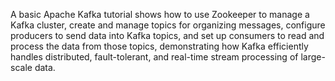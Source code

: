 A basic Apache Kafka tutorial shows how to use Zookeeper to manage a Kafka cluster, create and manage topics for organizing messages, configure producers to send data into Kafka topics, and set up consumers to read and process the data from those topics, demonstrating how Kafka efficiently handles distributed, fault-tolerant, and real-time stream processing of large-scale data.
